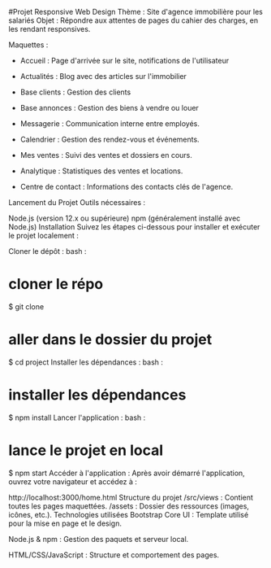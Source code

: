 #Projet Responsive Web Design
Thème : Site d'agence immobilière pour les salariés
Objet : Répondre aux attentes de pages du cahier des charges, en les rendant responsives.

Maquettes : 
- Accueil : Page d'arrivée sur le site, notifications de l'utilisateur

- Actualités : Blog avec des articles sur l'immobilier

- Base clients : Gestion des clients

- Base annonces : Gestion des biens à vendre ou louer

- Messagerie : Communication interne entre employés.

- Calendrier : Gestion des rendez-vous et événements.

- Mes ventes : Suivi des ventes et dossiers en cours.

- Analytique : Statistiques des ventes et locations.

- Centre de contact : Informations des contacts clés de l'agence.

Lancement du Projet
Outils nécessaires :

Node.js (version 12.x ou supérieure)
npm (généralement installé avec Node.js)
Installation
Suivez les étapes ci-dessous pour installer et exécuter le projet localement :

Cloner le dépôt :
bash :

# cloner le répo
$ git clone <project-link>

# aller dans le dossier du projet
$ cd project
Installer les dépendances :
bash :

# installer les dépendances
$ npm install
Lancer l'application :
bash :

# lance le projet en local
$ npm start
Accéder à l'application :
Après avoir démarré l'application, ouvrez votre navigateur et accédez à :

http://localhost:3000/home.html
Structure du projet
/src/views : Contient toutes les pages maquettées.
/assets : Dossier des ressources (images, icônes, etc.).
Technologies utilisées
Bootstrap Core UI : Template utilisé pour la mise en page et le design.

Node.js & npm : Gestion des paquets et serveur local.

HTML/CSS/JavaScript : Structure et comportement des pages.
